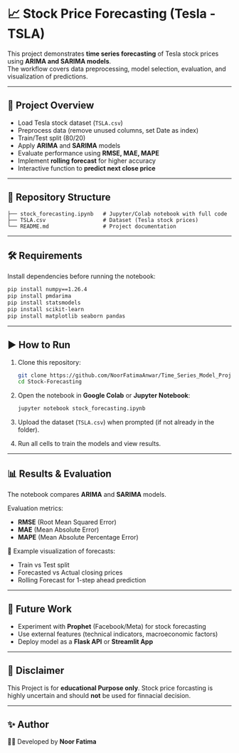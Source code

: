 # 📈 Stock Price Forecasting (Tesla - TSLA)

This project demonstrates **time series forecasting** of Tesla stock prices using **ARIMA and SARIMA models**.  
The workflow covers data preprocessing, model selection, evaluation, and visualization of predictions.  

---

## 🚀 Project Overview
- Load Tesla stock dataset (`TSLA.csv`)
- Preprocess data (remove unused columns, set Date as index)
- Train/Test split (80/20)
- Apply **ARIMA** and **SARIMA** models
- Evaluate performance using **RMSE, MAE, MAPE**
- Implement **rolling forecast** for higher accuracy
- Interactive function to **predict next close price**

---

## 📂 Repository Structure
```
├── stock_forecasting.ipynb   # Jupyter/Colab notebook with full code
├── TSLA.csv                  # Dataset (Tesla stock prices)
└── README.md                 # Project documentation
```

---

## 🛠️ Requirements
Install dependencies before running the notebook:

```bash
pip install numpy==1.26.4
pip install pmdarima
pip install statsmodels
pip install scikit-learn
pip install matplotlib seaborn pandas
```

---

## ▶️ How to Run

1. Clone this repository:
   ```bash
   git clone https://github.com/NoorFatimaAnwar/Time_Series_Model_Projects.git
   cd Stock-Forecasting
   ```

2. Open the notebook in **Google Colab** or **Jupyter Notebook**:
   ```bash
   jupyter notebook stock_forecasting.ipynb
   ```

3. Upload the dataset (`TSLA.csv`) when prompted (if not already in the folder).

4. Run all cells to train the models and view results.

---

## 📊 Results & Evaluation
The notebook compares **ARIMA** and **SARIMA** models.  

Evaluation metrics:
- **RMSE** (Root Mean Squared Error)  
- **MAE** (Mean Absolute Error)  
- **MAPE** (Mean Absolute Percentage Error)  

📌 Example visualization of forecasts:
- Train vs Test split  
- Forecasted vs Actual closing prices  
- Rolling Forecast for 1-step ahead prediction  

---

## 🔮 Future Work
- Experiment with **Prophet** (Facebook/Meta) for stock forecasting  
- Use external features (technical indicators, macroeconomic factors)  
- Deploy model as a **Flask API** or **Streamlit App**  

---
## 📌 Disclaimer
This Project is for **educational Purpose only**.
Stock price forcasting is highly uncertain and should **not** be used for finnacial decision.

---
## ✨ Author
👩‍💻 Developed by **Noor Fatima**  

